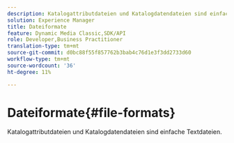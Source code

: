 ```yaml
---
description: Katalogattributdateien und Katalogdatendateien sind einfache Textdateien.
solution: Experience Manager
title: Dateiformate
feature: Dynamic Media Classic,SDK/API
role: Developer,Business Practitioner
translation-type: tm+mt
source-git-commit: d0bc88f55f857762b3bab4c76d1e3f3dd2733d60
workflow-type: tm+mt
source-wordcount: '36'
ht-degree: 11%

---
```



# Dateiformate{#file-formats}

Katalogattributdateien und Katalogdatendateien sind einfache Textdateien.

